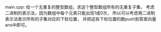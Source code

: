 main.cpp:
给一个无重复的整型数组，求这个整型数组所有的无重复子集，
考虑二进制的表示法，因为数组中每个元素只能出现1或0次，
所以可以考虑用二进制表示法表示所有的子集对应的下标位置，
并把这些下标位置的数push到答案向量ans中即可。
